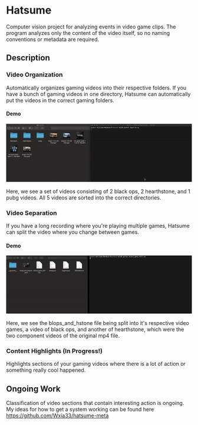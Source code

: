 # Hatsume

Computer vision project for analyzing events in video game clips.  The program analyzes only the content of the video itself, so no naming conventions or metadata are required.

## Description

### Video Organization

Automatically organizes gaming videos into their respective folders.  If you have a bunch of gaming videos in one directory, Hatsume can automatically put the videos in the correct gaming folders.

#### Demo

![](./video_org.gif)

Here, we see a set of videos consisting of 2 black ops, 2 hearthstone, and 1 pubg videos.  All 5 videos are sorted into the correct directories.

### Video Separation

If you have a long recording where you're playing multiple games, Hatsume can split the video where you change between games.

#### Demo

![](./video_sep.gif)

Here, we see the blops_and_hstone file being split into it's respective video games, a video of black ops, and another of hearthstone, which were the two component videos of the original mp4 file.

### Content Highlights (In Progress!)

Highlights sections of your gaming videos where there is a lot of action or something really cool happened.



## Ongoing Work

Classification of video sections that contain interesting action is ongoing.  My ideas for how to get a system working can be found here https://github.com/Wxia33/hatsume-meta

